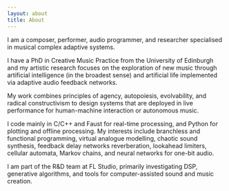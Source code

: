 ```yaml
---
layout: about
title: About
---
```


<p>
I am a composer, performer, audio programmer, and researcher specialised in musical complex adaptive systems.
</p>
<p>
I have a PhD in Creative Music Practice from the University of Edinburgh and my artistic research focuses on the exploration of new music through artificial intelligence (in the broadest sense) and artificial life implemented via adaptive audio feedback networks.
</p>
<p>
My work combines principles of agency, autopoiesis, evolvability, and radical constructivism to design systems that are deployed in live performance for human-machine interaction or autonomous music.
</p>
<p>
I code mainly in C/C++ and Faust for real-time processing, and Python for plotting and offline processing. My interests include branchless and functional programming, virtual analogue modelling, chaotic sound synthesis, feedback delay networks reverberation, lookahead limiters, cellular automata, Markov chains, and neural networks for one-bit audio.
</p>
<p>
I am part of the R&D team at FL Studio, primarily investigating DSP, generative algorithms, and tools for computer-assisted sound and music creation.
</p>

